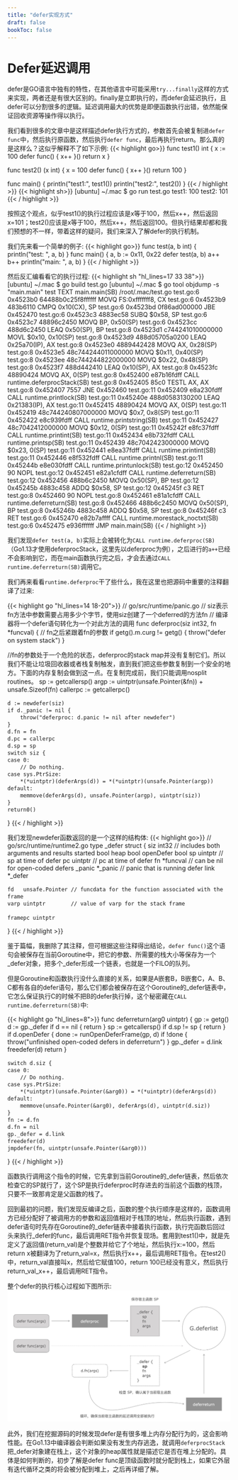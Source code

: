```yaml
---
title: "defer实现方式"
draft: false
bookToc: false
---
```


# Defer延迟调用

defer是GO语言中独有的特性，在其他语言中可能采用`try...finally`这样的方式来实现，两者还是有很大区别的。finally是立即执行的，而defer会延迟执行，且defer可以分割很多的逻辑。延迟调用最大的优势是即便函数执行出错，依然能保证回收资源等操作得以执行。

我们看到很多的文章中是这样描述defer执行方式的，参数首先会被复制进`defer func`中，然后执行原函数，然后执行`defer func`，最后再执行return。那么真的是这样么？这似乎解释不了如下示例:
{{< highlight go>}}
func test1() int {
	x := 100
	defer func() {
		x++
	}()
	return x
}

func test2() (x int) {
	x = 100
	defer func() {
		x++
	}()
	return 100
}

func main() {
	println("test1:", test1())
	println("test2:", test2())
}
{{< / highlight >}}
{{< highlight sh>}}
[ubuntu] ~/.mac $ go run test.go
test1: 100
test2: 101
{{< / highlight >}}

按照这个观点，似乎test1()的执行过程应该是x等于100，然后x++，然后返回x=101；test2()应该是x等于100，然后x++，然后返回100。但执行结果却都和我们预想的不一样，带着这样的疑问，我们来深入了解defer的执行机制。

我们先来看一个简单的例子:
{{< highlight go>}}
func test(a, b int) {
	println("test: ", a, b)
}
func main() {
	a, b := 0x11, 0x22
	defer test(a, b)
	a++
	b++
	println("main: ", a, b)
}
{{< / highlight >}}

然后反汇编看看它的执行过程:
{{< highlight sh "hl_lines=17 33 38">}}
[ubuntu] ~/.mac $ go build test.go
[ubuntu] ~/.mac $ go tool objdump -s "main\.main" test
TEXT main.main(SB) /root/.mac/test.go
  test.go:6		0x4523b0		64488b0c25f8ffffff	MOVQ FS:0xfffffff8, CX
  test.go:6		0x4523b9		483b6110		CMPQ 0x10(CX), SP
  test.go:6		0x4523bd		0f86ad000000		JBE 0x452470
  test.go:6		0x4523c3		4883ec58		SUBQ $0x58, SP
  test.go:6		0x4523c7		48896c2450		MOVQ BP, 0x50(SP)
  test.go:6		0x4523cc		488d6c2450		LEAQ 0x50(SP), BP
  test.go:8		0x4523d1		c744241010000000	MOVL $0x10, 0x10(SP)
  test.go:8		0x4523d9		488d05705a0200		LEAQ 0x25a70(IP), AX
  test.go:8		0x4523e0		4889442428		MOVQ AX, 0x28(SP)
  test.go:8		0x4523e5		48c744244011000000	MOVQ $0x11, 0x40(SP)
  test.go:8		0x4523ee		48c744244822000000	MOVQ $0x22, 0x48(SP)
  test.go:8		0x4523f7		488d442410		LEAQ 0x10(SP), AX
  test.go:8		0x4523fc		48890424		MOVQ AX, 0(SP)
  test.go:8		0x452400		e87b16fdff		CALL runtime.deferprocStack(SB)
  test.go:8		0x452405		85c0			TESTL AX, AX
  test.go:8		0x452407		7557			JNE 0x452460
  test.go:11		0x452409		e8a230fdff		CALL runtime.printlock(SB)
  test.go:11		0x45240e		488d0583130200		LEAQ 0x21383(IP), AX
  test.go:11		0x452415		48890424		MOVQ AX, 0(SP)
  test.go:11		0x452419		48c744240807000000	MOVQ $0x7, 0x8(SP)
  test.go:11		0x452422		e8c939fdff		CALL runtime.printstring(SB)
  test.go:11		0x452427		48c7042412000000	MOVQ $0x12, 0(SP)
  test.go:11		0x45242f		e8fc37fdff		CALL runtime.printint(SB)
  test.go:11		0x452434		e8b732fdff		CALL runtime.printsp(SB)
  test.go:11		0x452439		48c7042423000000	MOVQ $0x23, 0(SP)
  test.go:11		0x452441		e8ea37fdff		CALL runtime.printint(SB)
  test.go:11		0x452446		e8f532fdff		CALL runtime.printnl(SB)
  test.go:11		0x45244b		e8e030fdff		CALL runtime.printunlock(SB)
  test.go:12		0x452450		90			NOPL
  test.go:12		0x452451		e82a1cfdff		CALL runtime.deferreturn(SB)
  test.go:12		0x452456		488b6c2450		MOVQ 0x50(SP), BP
  test.go:12		0x45245b		4883c458		ADDQ $0x58, SP
  test.go:12		0x45245f		c3			RET
  test.go:8		0x452460		90			NOPL
  test.go:8		0x452461		e81a1cfdff		CALL runtime.deferreturn(SB)
  test.go:8		0x452466		488b6c2450		MOVQ 0x50(SP), BP
  test.go:8		0x45246b		4883c458		ADDQ $0x58, SP
  test.go:8		0x45246f		c3			RET
  test.go:6		0x452470		e82b7affff		CALL runtime.morestack_noctxt(SB)
  test.go:6		0x452475		e936ffffff		JMP main.main(SB)
{{< / highlight >}}

我们发现`defer test(a, b)`实际上会被转化为`CALL runtime.deferproc(SB)`（Go1.13才使用deferprocStack，这里先以deferproc为例），之后进行的`a++`已经不会影响到它，而在main函数执行完之后，才会去通过`CALL runtime.deferreturn(SB)`调用它。

我们再来看看`runtime.deferproc`干了些什么，我在这里也把源码中重要的注释翻译了过来:

{{< highlight go "hl_lines=14 18-20">}}
// go/src/runtime/panic.go
// siz表示fn方法中参数需要占用多少个字节，使用siz创建了一个deferred的方法fn
// 编译器将一个defer语句转化为一个对此方法的调用
func deferproc(siz int32, fn *funcval) {  // fn之后紧跟着fn的参数
	if getg().m.curg != getg() {
		throw("defer on system stack")
	}
    
  //fn的参数处于一个危险的状态，deferproc的stack map并没有复制它们。所以我们不能让垃圾回收器或者栈复制触发，直到我们把这些参数复制到一个安全的地方。下面的内存复制会做到这一点。在复制完成前，我们只能调用nosplit routines。
	sp := getcallersp()
	argp := uintptr(unsafe.Pointer(&fn)) + unsafe.Sizeof(fn)
	callerpc := getcallerpc()

	d := newdefer(siz)
	if d._panic != nil {
		throw("deferproc: d.panic != nil after newdefer")
	}
	d.fn = fn
	d.pc = callerpc
	d.sp = sp
	switch siz {
	case 0:
		// Do nothing.
	case sys.PtrSize:
		*(*uintptr)(deferArgs(d)) = *(*uintptr)(unsafe.Pointer(argp))
	default:
		memmove(deferArgs(d), unsafe.Pointer(argp), uintptr(siz))
	}
	return0()
}
{{< / highlight >}}

我们发现newdefer函数返回的是一个这样的结构体:
{{< highlight go>}}
// go/src/runtime/runtime2.go
type _defer struct {
	siz     int32 // includes both arguments and results
	started bool
	heap    bool
	openDefer bool
	sp        uintptr  // sp at time of defer
	pc        uintptr  // pc at time of defer
	fn        *funcval // can be nil for open-coded defers
	_panic    *_panic  // panic that is running defer
	link      *_defer

	fd   unsafe.Pointer // funcdata for the function associated with the frame
	varp uintptr        // value of varp for the stack frame

	framepc uintptr
}
{{< / highlight >}}

鉴于篇幅，我删除了其注释，但可根据这些注释得出结论，`defer func()`这个语句会被保存在当前Goroutine中，把它的参数、所需要的栈大小等保存为一个_defer对象，把多个_defer形成一个链表，也就是一个FILO的队列。

但是Goroutine和函数执行没什么直接的关系，如果是A嵌套B，B嵌套C，A、B、C都有各自的defer语句，那么它们都会被保存在这个Goroutine的_defer链表中，它怎么保证执行C的时候不把B的defer执行掉，这个秘密藏在`CALL runtime.deferreturn(SB)`中:

{{< highlight go "hl_lines=8">}}
func deferreturn(arg0 uintptr) {
	gp := getg()
	d := gp._defer
	if d == nil {
		return
	}
	sp := getcallersp()
	if d.sp != sp {
		return
	}
	if d.openDefer {
		done := runOpenDeferFrame(gp, d)
		if !done {
			throw("unfinished open-coded defers in deferreturn")
		}
		gp._defer = d.link
		freedefer(d)
		return
	}

	switch d.siz {
	case 0:
		// Do nothing.
	case sys.PtrSize:
		*(*uintptr)(unsafe.Pointer(&arg0)) = *(*uintptr)(deferArgs(d))
	default:
		memmove(unsafe.Pointer(&arg0), deferArgs(d), uintptr(d.siz))
	}
	fn := d.fn
	d.fn = nil
	gp._defer = d.link
	freedefer(d)
	jmpdefer(fn, uintptr(unsafe.Pointer(&arg0)))
}
{{< / highlight >}}

函数执行调用这个指令的时候，它先拿到当前Goroutine的_defer链表，然后依次检查它的SP就行了，这个SP是执行deferproc时存进去的当前这个函数的栈顶，只要不一致那肯定是父函数的栈了。

回到最初的问题，我们发现反编译之后，函数的整个执行顺序是这样的，函数调用方已经分配好了被调用方的参数和返回值相对于栈顶的地址，然后执行函数，遇到defer语句时先存在Goroutine的_defer链表中接着执行函数，执行完函数后回过头来执行_defer的func，最后调用RET指令并恢复现场。套用到test1()中，就是先定义了返回值(return_val)是个整数并给它了个地址，然后执行x:=100，然后return x被翻译为了return_val=x，然后执行x++，最后调用RET指令。在test2()中，return_val直接叫x，然后给它赋值100，return 100已经没有意义，然后执行return_val_x++，最后调用RET指令。

整个defer的执行核心过程如下图所示:
![defer](images/defer.jpg)

此外，我们在挖掘源码的时候发现defer是有很多堆上内存分配行为的，这会影响性能。在Go1.13中编译器会判断如果没有发生内存逃逸，就调用`deferprocStack`把_defer对象建在栈上，这个对象的heap属性就是描述它是否在堆上分配的。具体是如何判断的，初步了解是defer func是顶级函数时就分配到栈上，如果它外层有迭代循环之类的将会被分配到堆上，之后再详细了解。